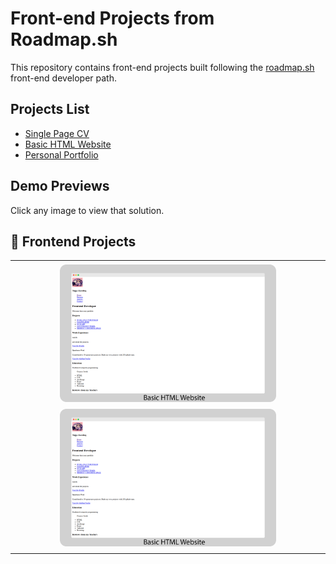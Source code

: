 # Front-end Projects from Roadmap.sh

This repository contains front-end projects built following the [roadmap.sh](https://roadmap.sh/) front-end developer path.

## Projects List

- [Single Page CV](https://roadmap.sh/projects/single-page-cv)
- [Basic HTML Website](https://roadmap.sh/projects/basic-html-website)
- [Personal Portfolio](https://roadmap.sh/projects/portfolio-website)

## Demo Previews

Click any image to view that solution.

## 🔗 Frontend Projects

<table>
  <tr>
    <td align="center">
      <a href="https://github.com/tugcekarakuss/roadmap.sh-frontend-solutions/tree/main/02-basic-html-website">
        <img src="./images/basic-html-website.png" alt="Basic HTML Website" height="220" style="object-fit: contain; border-radius: 10px; padding: 4px;  />
      </a>
      <br/>
      <strong>Basic HTML Website</strong>
    </td>
    <td align="center">
      <a href="https://github.com/tugcekarakuss/roadmap.sh-frontend-solutions/tree/main/03-personal-portfolio">
        <img src="./images/basic-html-website.png" alt="Personal Portfolio" height="220" style="object-fit: contain; border-radius: 10px; padding: 4px;  />
      </a>
      <br/>
      <strong>Personal Portfolio</strong>
    </td>
    <td align="center">
      <a href="https://github.com/tugcekarakuss/roadmap.sh-frontend-solutions/tree/main/01-single-page-cv">
        <img src="./images/single-page-cv.png" alt="Single Page CV" height="220" style="object-fit: contain; border-radius: 10px; padding: 4px;  />
      </a>
      <br/>
      <strong>Single Page CV</strong>
    </td>
  </tr>
</table>
